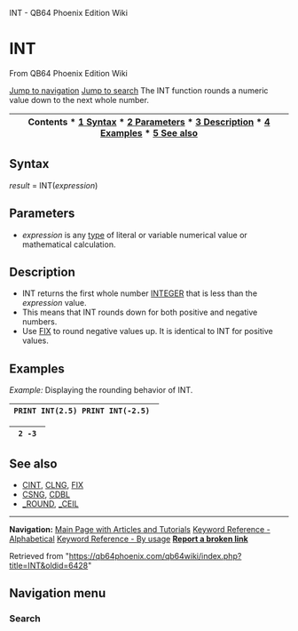 


INT - QB64 Phoenix Edition Wiki








# INT



From QB64 Phoenix Edition Wiki



[Jump to navigation](#mw-head)
[Jump to search](#searchInput)
The INT function rounds a numeric value down to the next whole number.


  






| Contents * [1 Syntax](#Syntax) * [2 Parameters](#Parameters) * [3 Description](#Description) * [4 Examples](#Examples) * [5 See also](#See_also) |
| --- |


## Syntax


*result* = INT(*expression*)
  




## Parameters


* *expression* is any [type](/qb64wiki/index.php/Data_types "Data types") of literal or variable numerical value or mathematical calculation.


  




## Description


* INT returns the first whole number [INTEGER](/qb64wiki/index.php/INTEGER "INTEGER") that is less than the *expression* value.
* This means that INT rounds down for both positive and negative numbers.
* Use [FIX](/qb64wiki/index.php/FIX "FIX") to round negative values up. It is identical to INT for positive values.


  




## Examples


*Example:* Displaying the rounding behavior of INT.





| ``` PRINT INT(2.5) PRINT INT(-2.5)  ``` |
| --- |




| ```  2 -3  ``` |
| --- |


  




## See also


* [CINT](/qb64wiki/index.php/CINT "CINT"), [CLNG](/qb64wiki/index.php/CLNG "CLNG"), [FIX](/qb64wiki/index.php/FIX "FIX")
* [CSNG](/qb64wiki/index.php/CSNG "CSNG"), [CDBL](/qb64wiki/index.php/CDBL "CDBL")
* [\_ROUND](/qb64wiki/index.php/ROUND "ROUND"), [\_CEIL](/qb64wiki/index.php/CEIL "CEIL")


  






---


**Navigation:**
[Main Page with Articles and Tutorials](/qb64wiki/index.php/Main_Page "Main Page")
[Keyword Reference - Alphabetical](/qb64wiki/index.php/Keyword_Reference_-_Alphabetical "Keyword Reference - Alphabetical")
[Keyword Reference - By usage](/qb64wiki/index.php/Keyword_Reference_-_By_usage "Keyword Reference - By usage")
**[Report a broken link](https://qb64phoenix.com/forum/showthread.php?tid=2800)**  





Retrieved from "<https://qb64phoenix.com/qb64wiki/index.php?title=INT&oldid=6428>"




## Navigation menu








### Search





















